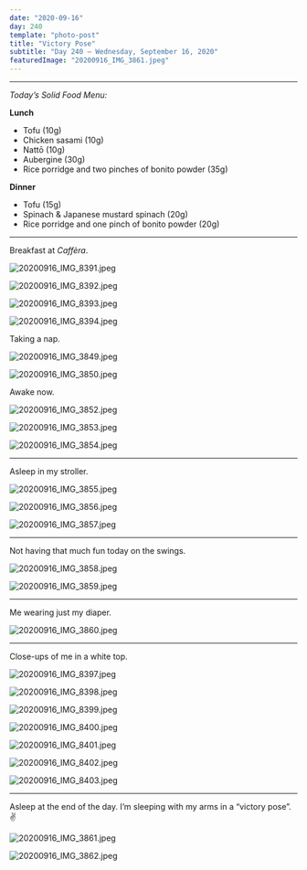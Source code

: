 ```yaml
---
date: "2020-09-16"
day: 240
template: "photo-post"
title: "Victory Pose"
subtitle: "Day 240 – Wednesday, September 16, 2020"
featuredImage: "20200916_IMG_3861.jpeg"
---
```


<hr />

_Today’s Solid Food Menu:_

**Lunch**

- Tofu (10g)
- Chicken sasami (10g)
- Nattō (10g)
- Aubergine (30g)
- Rice porridge and two pinches of bonito powder (35g)

**Dinner**

- Tofu (15g)
- Spinach & Japanese mustard spinach (20g)
- Rice porridge and one pinch of bonito powder (20g)

<hr />

Breakfast at *Caffèra*.

![20200916_IMG_8391.jpeg](20200916_IMG_8391.jpeg)

![20200916_IMG_8392.jpeg](20200916_IMG_8392.jpeg)

![20200916_IMG_8393.jpeg](20200916_IMG_8393.jpeg)

![20200916_IMG_8394.jpeg](20200916_IMG_8394.jpeg)

Taking a nap.

![20200916_IMG_3849.jpeg](20200916_IMG_3849.jpeg)

![20200916_IMG_3850.jpeg](20200916_IMG_3850.jpeg)

Awake now.

![20200916_IMG_3852.jpeg](20200916_IMG_3852.jpeg)

![20200916_IMG_3853.jpeg](20200916_IMG_3853.jpeg)

![20200916_IMG_3854.jpeg](20200916_IMG_3854.jpeg)

<hr />

Asleep in my stroller.

![20200916_IMG_3855.jpeg](20200916_IMG_3855.jpeg)

![20200916_IMG_3856.jpeg](20200916_IMG_3856.jpeg)

![20200916_IMG_3857.jpeg](20200916_IMG_3857.jpeg)

<hr />

Not having that much fun today on the swings.

![20200916_IMG_3858.jpeg](20200916_IMG_3858.jpeg)

![20200916_IMG_3859.jpeg](20200916_IMG_3859.jpeg)

<hr />

Me wearing just my diaper.

![20200916_IMG_3860.jpeg](20200916_IMG_3860.jpeg)

<hr />

Close-ups of me in a white top.

![20200916_IMG_8397.jpeg](20200916_IMG_8397.jpeg)

![20200916_IMG_8398.jpeg](20200916_IMG_8398.jpeg)

![20200916_IMG_8399.jpeg](20200916_IMG_8399.jpeg)

![20200916_IMG_8400.jpeg](20200916_IMG_8400.jpeg)

![20200916_IMG_8401.jpeg](20200916_IMG_8401.jpeg)

![20200916_IMG_8402.jpeg](20200916_IMG_8402.jpeg)

![20200916_IMG_8403.jpeg](20200916_IMG_8403.jpeg)

<hr />

Asleep at the end of the day. I’m sleeping with my arms in a “victory pose”. ✌️

![20200916_IMG_3861.jpeg](20200916_IMG_3861.jpeg)

![20200916_IMG_3862.jpeg](20200916_IMG_3862.jpeg)
